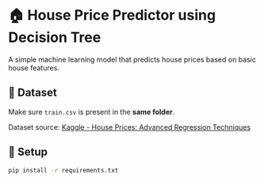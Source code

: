 # 🏠 House Price Predictor using Decision Tree

A simple machine learning model that predicts house prices based on basic house features.

## 📁 Dataset
Make sure `train.csv` is present in the **same folder**.

Dataset source: [Kaggle - House Prices: Advanced Regression Techniques](https://www.kaggle.com/c/home-data-for-ml-course/data)

## 🔧 Setup

```bash
pip install -r requirements.txt
